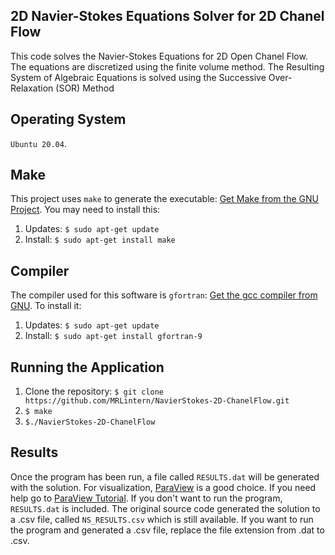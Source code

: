 
## 2D Navier-Stokes Equations Solver for 2D Chanel Flow
This code solves the Navier-Stokes Equations for 2D Open Chanel Flow.
The equations are discretized using the finite volume method.
The Resulting System of Algebraic Equations is solved using the Successive Over-Relaxation (SOR) Method

## Operating System
`Ubuntu 20.04`.

## Make
This project uses `make` to generate the executable: [Get Make from the GNU Project](https://www.gnu.org/software/make/).
You may need to install this: 
1. Updates: `$ sudo apt-get update`
2. Install: `$ sudo apt-get install make`


## Compiler
The compiler used for this software is `gfortran`: [Get the gcc compiler from GNU](https://gcc.gnu.org/fortran/).
To install it: 
1. Updates: `$ sudo apt-get update`
2. Install: `$ sudo apt-get install gfortran-9`

## Running the Application
1. Clone the repository: `$ git clone https://github.com/MRLintern/NavierStokes-2D-ChanelFlow.git`
2. `$ make`
3. `$./NavierStokes-2D-ChanelFlow`

## Results
Once the program has been run, a file called `RESULTS.dat` will be generated
with the solution. For visualization, [ParaView](https://www.paraview.org/) is a good choice.
If you need help go to [ParaView Tutorial](https://www.paraview.org/Wiki/images/b/bc/ParaViewTutorial56.pdf).
If you don't want to run the program, `RESULTS.dat` is included.
The original source code generated the solution to a .csv file, called `NS_RESULTS.csv` which is still available.
If you want to run the program and generated a .csv file, replace the file extension from .dat to .csv.
